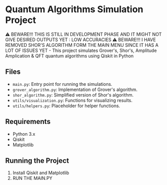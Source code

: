 # Quantum Algorithms Simulation Project

⚠️ BEWARE!!! THIS IS STILL IN DEVELOPMENT PHASE AND IT MIGHT NOT GIVE DESIRED OUTPUTS YET : LOW ACCURACIES
⚠️ BEWARE!!! I HAVE REMOVED SHOR'S ALGORITHM FORM THE MAIN MENU SINCE IT HAS A LOT OF ISSUES YET  - 
This project simulates Grover's, Shor's, Amplitude Amplication & QFT quantum algorithms using Qiskit in Python

## Files
- `main.py`: Entry point for running the simulations.
- `grover_algorithm.py`: Implementation of Grover's algorithm.
- `shor_algorithm.py`: Simplified version of Shor's algorithm.
- `utils/visualization.py`: Functions for visualizing results.
- `utils/helpers.py`: Placeholder for helper functions.

## Requirements
- Python 3.x
- Qiskit
- Matplotlib

## Running the Project
1. Install Qiskit and Matplotlib
2. RUN THE MAIN.PY
